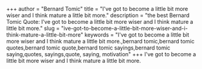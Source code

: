 +++
author = "Bernard Tomic"
title = "I've got to become a little bit more wiser and I think mature a little bit more."
description = "the best Bernard Tomic Quote: I've got to become a little bit more wiser and I think mature a little bit more."
slug = "ive-got-to-become-a-little-bit-more-wiser-and-i-think-mature-a-little-bit-more"
keywords = "I've got to become a little bit more wiser and I think mature a little bit more.,bernard tomic,bernard tomic quotes,bernard tomic quote,bernard tomic sayings,bernard tomic saying,quotes, sayings,quote, saying, motivation"
+++
I've got to become a little bit more wiser and I think mature a little bit more.
